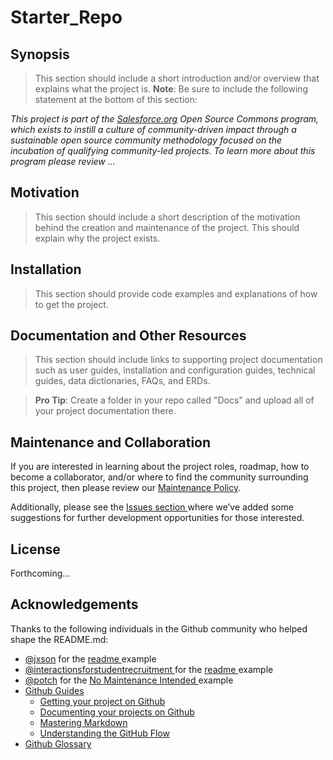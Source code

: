 # Starter_Repo

## Synopsis

> This section should include a short introduction and/or overview that explains what the project is. **Note**: Be sure to include the following statement at the bottom of this section:

_This project is part of the [Salesforce.org](http://salesforce.org/) Open Source Commons program, which exists to instill a culture of community-driven impact through a sustainable open source community methodology focused on the incubation of qualifying community-led projects. To learn more about this program please review ..._

## Motivation

> This section should include a short description of the motivation behind the creation and maintenance of the project. This should explain why the project exists.

## Installation

> This section should provide code examples and explanations of how to get the project.

## Documentation and Other Resources

> This section should include links to supporting project documentation such as user guides, installation and configuration guides, technical guides, data dictionaries, FAQs, and ERDs.

> **Pro Tip**: Create a folder in your repo called "Docs" and upload all of your project documentation there.

## Maintenance and Collaboration

If you are interested in learning about the project roles, roadmap, how to become a collaborator, and/or where to find the community surrounding this project, then please review our <a href="https://github.com/jacebryan/Starter_Repo/blob/master/Maintenance-Policy.md" target="_blank">Maintenance Policy</a>. 

Additionally, please see the <a href="https://github.com/jacebryan/Starter_Repo/issues" target="_blank"> Issues section </a> where we’ve added some suggestions for further development opportunities for those interested.

## License

Forthcoming...

## Acknowledgements

Thanks to the following individuals in the Github community who helped shape the README.md:

* <a href="https://gist.github.com/jxson" target="_blank">@jxson</a> for the <a href="https://gist.github.com/jxson/1784669" target="_blank"> readme </a> example
* <a href="https://github.com/SFDO-Community/Interactions-for-Student-Recruitment" target="_blank">@interactionsforstudentrecruitment </a> for the <a href="https://github.com/SFDO-Community/Interactions-for-Student-Recruitment/blob/master/README.md" target="_blank"> readme </a> example
* <a href="https://github.com/potch" target="_blank">@potch</a> for the <a href="https://github.com/potch/unmaintained.tech"> No Maintenance Intended </a> example
* <a href="https://guides.github.com/" target="_blank">Github Guides</a>
    * <a href="https://guides.github.com/introduction/getting-your-project-on-github/" target="_blank">Getting your project on Github</a>
    * <a href="https://guides.github.com/features/wikis/#creating-a-readme" target="_blank">Documenting your projects on Github</a>
    * <a href="https://guides.github.com/features/mastering-markdown/" target="_blank">Mastering Markdown</a>
    * <a href="https://guides.github.com/introduction/flow/" target="_blank">Understanding the GitHub Flow</a>
* <a href="https://help.github.com/articles/github-glossary/" target="_blank">Github Glossary</a>



